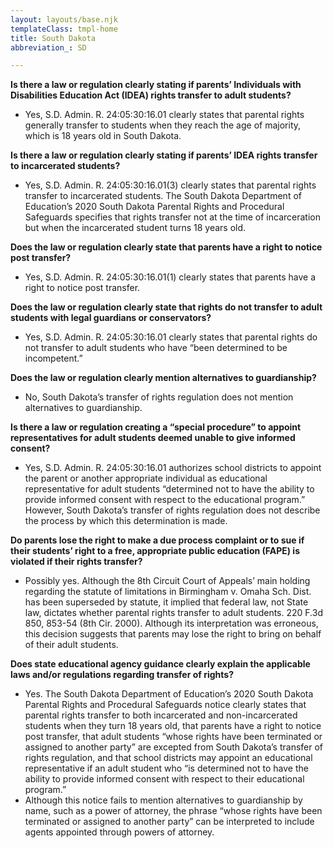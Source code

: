 ```yaml
---
layout: layouts/base.njk
templateClass: tmpl-home
title: South Dakota
abbreviation_: SD

---
```

**Is there a law or regulation clearly stating if parents’ Individuals with Disabilities Education Act (IDEA) rights transfer to adult students?**

* Yes, S.D. Admin. R. 24:05:30:16.01 clearly states that parental rights generally transfer to students when they reach the age of majority, which is 18 years old in South Dakota.

**Is there a law or regulation clearly stating if parents’ IDEA rights transfer to incarcerated students?**

* Yes, S.D. Admin. R. 24:05:30:16.01(3) clearly states that parental rights transfer to incarcerated students. The South Dakota Department of Education’s 2020 South Dakota Parental Rights and Procedural Safeguards specifies that rights transfer not at the time of incarceration but when the incarcerated student turns 18 years old.

**Does the law or regulation clearly state that parents have a right to notice post transfer?**

* Yes, S.D. Admin. R. 24:05:30:16.01(1) clearly states that parents have a right to notice post transfer.

**Does the law or regulation clearly state that rights do not transfer to adult students with legal guardians or conservators?**

* Yes, S.D. Admin. R. 24:05:30:16.01 clearly states that parental rights do not transfer to adult students who have “been determined to be incompetent.”

**Does the law or regulation clearly mention alternatives to guardianship?**

* No, South Dakota’s transfer of rights regulation does not mention alternatives to guardianship.

**Is there a law or regulation creating a “special procedure” to appoint representatives for adult students deemed unable to give informed consent?**

* Yes, S.D. Admin. R. 24:05:30:16.01 authorizes school districts to appoint the parent or another appropriate individual as educational representative for adult students “determined not to have the ability to provide informed consent with respect to the educational program.” However, South Dakota’s transfer of rights regulation does not describe the process by which this determination is made.

**Do parents lose the right to make a due process complaint or to sue if their students’ right to a free, appropriate public education (FAPE) is violated if their rights transfer?**

* Possibly yes. Although the 8th Circuit Court of Appeals’ main holding regarding the statute of limitations in Birmingham v. Omaha Sch. Dist. has been superseded by statute, it implied that federal law, not State law, dictates whether parental rights transfer to adult students. 220 F.3d 850, 853-54 (8th Cir. 2000). Although its interpretation was erroneous, this decision suggests that parents may lose the right to bring on behalf of their adult students.

**Does state educational agency guidance clearly explain the applicable laws and/or regulations regarding transfer of rights?**

* Yes. The South Dakota Department of Education’s 2020 South Dakota Parental Rights and Procedural Safeguards notice clearly states that parental rights transfer to both incarcerated and non-incarcerated students when they turn 18 years old, that parents have a right to notice post transfer, that adult students “whose rights have been terminated or assigned to another party” are excepted from South Dakota’s transfer of rights regulation, and that school districts may appoint an educational representative if an adult student who “is determined not to have the ability to provide informed consent with respect to their educational program.”
* Although this notice fails to mention alternatives to guardianship by name, such as a power of attorney, the phrase “whose rights have been terminated or assigned to another party” can be interpreted to include agents appointed through powers of attorney.